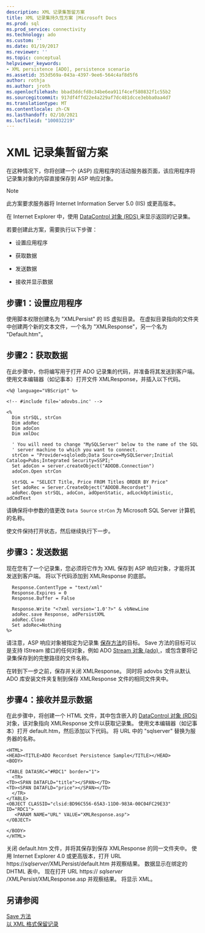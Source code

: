 ```yaml
---
description: XML 记录集暂留方案
title: XML 记录集持久性方案 |Microsoft Docs
ms.prod: sql
ms.prod_service: connectivity
ms.technology: ado
ms.custom: ''
ms.date: 01/19/2017
ms.reviewer: ''
ms.topic: conceptual
helpviewer_keywords:
- XML persistence [ADO], persistence scenario
ms.assetid: 353d569a-043a-4397-9ee6-564c4af8d5f6
author: rothja
ms.author: jroth
ms.openlocfilehash: bbad3ddcfd8c34be6ea911f4cef580832f1c55b2
ms.sourcegitcommit: 917df4ffd22e4a229af7dc481dcce3ebba0aa4d7
ms.translationtype: MT
ms.contentlocale: zh-CN
ms.lasthandoff: 02/10/2021
ms.locfileid: "100032219"
---
```

# <a name="xml-recordset-persistence-scenario"></a>XML 记录集暂留方案
在这种情况下，你将创建一个 (ASP) 应用程序的活动服务器页面，该应用程序将记录集对象的内容直接保存到 ASP 响应对象。  
  
> [!NOTE]
>  此方案要求服务器将 Internet Information Server 5.0 (IIS) 或更高版本。  
  
 在 Internet Explorer 中，使用 [DataControl 对象 (RDS) ](../../reference/rds-api/datacontrol-object-rds.md)来显示返回的记录集。  
  
 若要创建此方案，需要执行以下步骤：  
  
-   设置应用程序  
  
-   获取数据  
  
-   发送数据  
  
-   接收并显示数据  
  
## <a name="step-1-set-up-the-application"></a>步骤1：设置应用程序  
 使用脚本权限创建名为 "XMLPersist" 的 IIS 虚拟目录。 在虚拟目录指向的文件夹中创建两个新的文本文件，一个名为 "XMLResponse"，另一个名为 "Default.htm"。  
  
## <a name="step-2-get-the-data"></a>步骤2：获取数据  
 在此步骤中，你将编写用于打开 ADO 记录集的代码，并准备将其发送到客户端。 使用文本编辑器（如记事本）打开文件 XMLResponse，并插入以下代码。  
  
```  
<%@ language="VBScript" %>  
  
<!-- #include file='adovbs.inc' -->  
  
<%  
  Dim strSQL, strCon  
  Dim adoRec   
  Dim adoCon   
  Dim xmlDoc   
  
  ' You will need to change "MySQLServer" below to the name of the SQL   
  ' server machine to which you want to connect.  
  strCon = "Provider=sqloledb;Data Source=MySQLServer;Initial Catalog=Pubs;Integrated Security=SSPI;"  
  Set adoCon = server.createObject("ADODB.Connection")  
  adoCon.Open strCon  
  
  strSQL = "SELECT Title, Price FROM Titles ORDER BY Price"  
  Set adoRec = Server.CreateObject("ADODB.Recordset")  
  adoRec.Open strSQL, adoCon, adOpenStatic, adLockOptimistic, adCmdText  
```  
  
 请确保将中参数的值更改 `Data Source` `strCon` 为 Microsoft SQL Server 计算机的名称。  
  
 使文件保持打开状态，然后继续执行下一步。  
  
## <a name="step-3-send-the-data"></a>步骤3：发送数据  
 现在您有了一个记录集，您必须将它作为 XML 保存到 ASP 响应对象，才能将其发送到客户端。 将以下代码添加到 XMLResponse 的底部。  
  
```  
  Response.ContentType = "text/xml"  
  Response.Expires = 0  
  Response.Buffer = False  
  
  Response.Write "<?xml version='1.0'?>" & vbNewLine  
  adoRec.save Response, adPersistXML  
  adoRec.Close  
  Set adoRec=Nothing  
%>  
```  
  
 请注意，ASP 响应对象被指定为记录集 [保存方法](../../reference/ado-api/save-method.md)的目标。 Save 方法的目标可以是支持 IStream 接口的任何对象，例如 ADO [Stream 对象 (ado) ](../../reference/ado-api/stream-object-ado.md)，或包含要将记录集保存到的完整路径的文件名称。  
  
 在转到下一步之前，保存并关闭 XMLResponse。 同时将 adovbs 文件从默认 ADO 库安装文件夹复制到保存 XMLResponse 文件的相同文件夹中。  
  
## <a name="step-4-receive-and-display-the-data"></a>步骤4：接收并显示数据  
 在此步骤中，将创建一个 HTML 文件，其中包含嵌入的 [DataControl 对象 (RDS) ](../../reference/rds-api/datacontrol-object-rds.md) 对象，该对象指向 XMLResponse 文件以获取记录集。 使用文本编辑器（如记事本）打开 default.htm，然后添加以下代码。 将 URL 中的 "sqlserver" 替换为服务器的名称。  
  
```  
<HTML>  
<HEAD><TITLE>ADO Recordset Persistence Sample</TITLE></HEAD>  
<BODY>  
  
<TABLE DATASRC="#RDC1" border="1">  
  <TR>  
<TD><SPAN DATAFLD="title"></SPAN></TD>  
<TD><SPAN DATAFLD="price"></SPAN></TD>  
  </TR>  
</TABLE>  
<OBJECT CLASSID="clsid:BD96C556-65A3-11D0-983A-00C04FC29E33" ID="RDC1">  
   <PARAM NAME="URL" VALUE="XMLResponse.asp">  
</OBJECT>  
  
</BODY>  
</HTML>  
```  
  
 关闭 default.htm 文件，并将其保存到保存 XMLResponse 的同一文件夹中。 使用 Internet Explorer 4.0 或更高版本，打开 URL https://*sqlserver*/XMLPersist/default.htm 并观察结果。 数据显示在绑定的 DHTML 表中。 现在打开 URL https:// *sqlserver* /XMLPersist/XMLResponse.asp 并观察结果。 将显示 XML。  
  
## <a name="see-also"></a>另请参阅  
 [Save 方法](../../reference/ado-api/save-method.md)   
 [以 XML 格式保留记录](./persisting-records-in-xml-format.md)